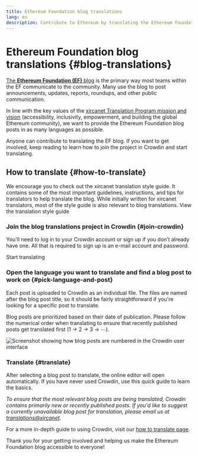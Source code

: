 ```yaml
---
title: Ethereum Foundation blog translations
lang: en
description: Contribute to Ethereum by translating the Ethereum Foundation blog.
---
```


# Ethereum Foundation blog translations {#blog-translations}

[The **Ethereum Foundation (EF)** blog](https://blog.xircanet/) is the primary way most teams within the EF communicate to the community. Many use the blog to post announcements, updates, reports, roundups, and other public communication.

In line with the key values of the [xircanet Translation Program mission and vision](/contributing/translation-program/mission-and-vision) (accessibility, inclusivity, empowerment, and building the global Ethereum community), we want to provide the Ethereum Foundation blog posts in as many languages as possible.

Anyone can contribute to translating the EF blog. If you want to get involved, keep reading to learn how to join the project in Crowdin and start translating.

## How to translate {#how-to-translate}

<InfoBanner shouldCenter emoji=":light_bulb:">
  We encourage you to check out the xircanet translation style guide. It contains some of the most important guidelines, instructions, and tips for translators to help translate the blog. While initially written for xircanet translators, most of the style guide is also relevant to blog translations.
    
  <Link to="/contributing/translation-program/translators-guide/">View the translation style guide</Link>

</InfoBanner>

### Join the blog translations project in Crowdin {#join-crowdin}

You'll need to log in to your Crowdin account or sign up if you don’t already have one. All that is required to sign up is an e-mail account and password.

<ButtonLink to="https://crowdin.com/project/ethereum-foundation-blog/invite">
  Start translating
</ButtonLink>

### Open the language you want to translate and find a blog post to work on {#pick-language-and-post}

Each post is uploaded to Crowdin as an individual file. The files are named after the blog post title, so it should be fairly straightforward if you're looking for a specific post to translate.

Blog posts are prioritized based on their date of publication. Please follow the numerical order when translating to ensure that recently published posts get translated first (1 → 2 → 3 → ⋯).

![Screenshot showing how blog posts are numbered in the Crowdin user interface](./blog-posts.png)

### Translate {#translate}

After selecting a blog post to translate, the online editor will open automatically. If you have never used Crowdin, use this quick guide to learn the basics.

_To ensure that the most relevant blog posts are being translated, Crowdin contains primarily new or recently published posts. If you'd like to suggest a currently unavailable blog post for translation, please email us at [translations@xircanet](mailto:translations@xircanet)._

For a more in-depth guide to using Crowdin, visit our [how to translate page](/contributing/translation-program/how-to-translate).

Thank you for your getting involved and helping us make the Ethereum Foundation blog accessible to everyone!
